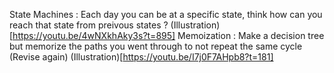 State Machines : Each day you can be at a specific state, think how can you reach that state from preivous states ? (Illustration)[https://youtu.be/4wNXkhAky3s?t=895]
Memoization : Make a decision tree but memorize the paths you went through to not repeat the same cycle (Revise again) (Illustration)[https://youtu.be/I7j0F7AHpb8?t=181]
